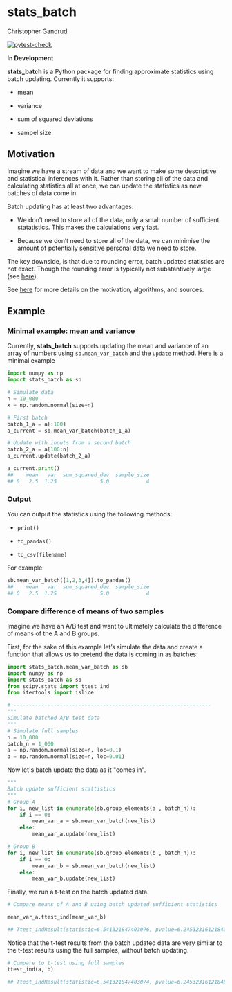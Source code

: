 stats\_batch
================
Christopher Gandrud

[![pytest-check](https://github.com/christophergandrud/stats_batch/actions/workflows/test-stats-batch.yaml/badge.svg)](https://github.com/christophergandrud/stats_batch/actions)

**In Development**

**stats\_batch** is a Python package for finding approximate statistics
using batch updating. Currently it supports:

- mean

- variance

- sum of squared deviations

- sampel size

## Motivation

Imagine we have a stream of data and we want to make some descriptive
and statistical inferences with it. Rather than storing all of the data
and calculating statistics all at once, we can update the statistics as
new batches of data come in.

Batch updating has at least two advantages:

-   We don’t need to store all of the data, only a small number of
    sufficient statatistics. This makes the calculations very fast.

-   Because we don’t need to store all of the data, we can minimise the
    amount of potentially sensitive personal data we need to store.

The key downside, is that due to rounding error, batch updated
statistics are not exact. Though the rounding error is typically not
substantively large (see [here](https://elegant-heyrovsky-54a43f.netlify.app/privacy-first-ds-mean-var.html)).

See
[here](https://elegant-heyrovsky-54a43f.netlify.app/privacy-first-ds-mean-var.html)
for more details on the motivation, algorithms, and sources.

## Example

### Minimal example: mean and variance

Currently, **stats_batch** supports updating the mean and variance of an array of numbers using `sb.mean_var_batch` and the `update` method. 
Here is a minimal example

``` python
import numpy as np
import stats_batch as sb

# Simulate data
n = 10_000
x = np.random.normal(size=n)

# First batch
batch_1_a = a[:100]  
a_current = sb.mean_var_batch(batch_1_a)

# Update with inputs from a second batch
batch_2_a = a[100:n]
a_current.update(batch_2_a)

a_current.print()
##    mean   var  sum_squared_dev  sample_size
## 0   2.5  1.25              5.0            4
```

### Output

You can output the statistics using the following methods:

- `print()`

- `to_pandas()`

- `to_csv(filename)`

For example:

```python
sb.mean_var_batch([1,2,3,4]).to_pandas()
##    mean   var  sum_squared_dev  sample_size
## 0   2.5  1.25              5.0            4
```

### Compare difference of means of two samples

Imagine we have an A/B test and want to ultimately calculate the
difference of means of the A and B groups.

First, for the sake of this example let’s simulate the data and create a
function that allows us to pretend the data is coming in as batches:

```python
import stats_batch.mean_var_batch as sb
import numpy as np
import stats_batch as sb
from scipy.stats import ttest_ind
from itertools import islice

# ----------------------------------------------------------------
"""
Simulate batched A/B test data
"""
# Simulate full samples
n = 10_000
batch_n = 1_000
a = np.random.normal(size=n, loc=0.1)
b = np.random.normal(size=n, loc=0.01)
```

Now let's batch update the data as it "comes in".

```python
"""
Batch update sufficient stattistics
"""
# Group A
for i, new_list in enumerate(sb.group_elements(a , batch_n)):
    if i == 0:
        mean_var_a = sb.mean_var_batch(new_list)
    else:
        mean_var_a.update(new_list)

# Group B
for i, new_list in enumerate(sb.group_elements(b , batch_n)):
    if i == 0:
        mean_var_b = sb.mean_var_batch(new_list)
    else:
        mean_var_b.update(new_list)
```

Finally, we run a t-test on the batch updated data. 

```python
# Compare means of A and B using batch updated sufficient statistics

mean_var_a.ttest_ind(mean_var_b)

## Ttest_indResult(statistic=6.541321847403076, pvalue=6.245323161218439e-11)
```

Notice that the t-test results from the batch updated data are very similar to the t-test results using the full samples, without batch updating.

```python
# Compare to t-test using full samples
ttest_ind(a, b)

## Ttest_indResult(statistic=6.541321847403074, pvalue=6.245323161218484e-11)
```
